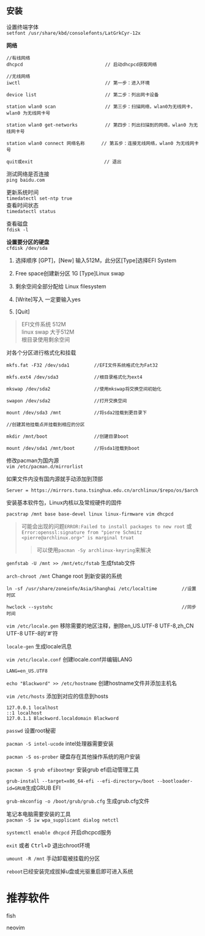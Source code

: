## 安装
设置终端字体 <br>
`setfont /usr/share/kbd/consolefonts/LatGrkCyr-12x`

**网络** <br>

```
//有线网络
dhcpcd                              // 启动dhcpcd获取网络

//无线网络
iwctl                               // 第一步：进入环境

device list                         // 第二步：列出网卡设备

station wlan0 scan                  // 第三步：扫描网络，wlan0为无线网卡，wlan0 为无线网卡号

station wlan0 get-networks          // 第四步：列出扫描到的网络，wlan0 为无线网卡号

station wlan0 connect 网络名称      // 第五步：连接无线网络，wlan0 为无线网卡号

quit或exit                          // 退出
```
测试网络是否连接 <br>
`ping baidu.com`

更新系统时间 <br>
`timedatectl set-ntp true` <br>
查看时间状态 <br>
`timedatectl status`


查看磁盘 <br>
`fdisk -l`

**设置要分区的硬盘** <br>
`cfdisk /dev/sda`

1. 选择顺序 [GPT]，[New] 输入512M，此分区[Type]选择EFI System

2. Free space创建新分区 1G [Type]Linux swap

3. 剩余空间全部分配给 Linux filesystem

4. [Write]写入 一定要输入yes

5. [Quit]
> EFI文件系统 512M   
    linux swap 大于512M   
    根目录使用剩余空间

对各个分区进行格式化和挂载
```
mkfs.fat -F32 /dev/sda1         //EFI文件系统格式化为Fat32

mkfs.ext4 /dev/sda3             //根目录格式化为ext4

mkswap /dev/sda2                //使用mkswap将交换空间初始化

swapon /dev/sda2                //打开交换空间

mount /dev/sda3 /mnt            //将sda2挂载到更目录下

//创建其他挂载点并挂载到相应的分区

mkdir /mnt/boot                 //创建目录boot

mount /dev/sda1 /mnt/boot       //将sda1挂载到boot
```

修改pacman为国内源<br>`vim /etc/pacman.d/mirrorlist` <br>

如果文件内没有国内源就手动添加到顶部 <br>
```
Server = https://mirrors.tuna.tsinghua.edu.cn/archlinux/$repo/os/$arch
```

安装基本软件包，Linux内核以及常规硬件的固件
```
pacstrap /mnt base base-devel linux linux-firmware vim dhcpcd
```

>可能会出现的问题`ERROR:Failed to install packages to new root` 或 `Error:openssl:signature from "pierre Schmitz <pierre@archlinux.org>" is marginal truat`
>>可以使用`pacman -Sy archlinux-keyring`来解决


`genfstab -U /mnt >> /mnt/etc/fstab` 生成fstab文件


`arch-chroot /mnt` Change root 到新安装的系统


```
ln -sf /usr/share/zoneinfo/Asia/Shanghai /etc/localtime         //设置时区

hwclock --systohc                                               //同步时间
```

`vim /etc/locale.gen` 移除需要的地区注释，删除en_US.UTF-8 UTF-8,zh_CN UTF-8 UTF-8的'#'符

`locale-gen` 生成locale讯息

`vim /etc/locale.conf` 创建locale.conf并编辑LANG
```
LANG=en_US.UTF8
```

`echo "Blackword" >> /etc/hostname` 创建hostname文件并添加主机名

`vim /etc/hosts` 添加到对应的信息到hosts
```
127.0.0.1 localhost
::1 localhost
127.0.1.1 Blackword.localdomain Blackword
```

`passwd` 设置root秘密

`pacman -S intel-ucode` intel处理器需要安装

`pacman -S os-prober` 硬盘存在其他操作系统的用户安装

`pacman -S grub efibootmgr` 安装grub efi启动管理工具

`grub-install --target=x86_64-efi --efi-directory=/boot --bootloader-id=GRUB`生成GRUB EFI

`grub-mkconfig -o /boot/grub/grub.cfg` 生成grub.cfg文件

笔记本电脑需要安装的工具<br>
`pacman -S iw wpa_supplicant dialog netctl`

`systemctl enable dhcpcd` 开启dhcpcd服务

`exit` 或者 <kbd>Ctrl</kbd>+<kbd>D</kbd> 退出chroot环境

`umount -R /mnt` 手动卸载被挂载的分区

`reboot`已经安装完成拔掉u盘或光驱重启即可进入系统

# 推荐软件

fish

neovim